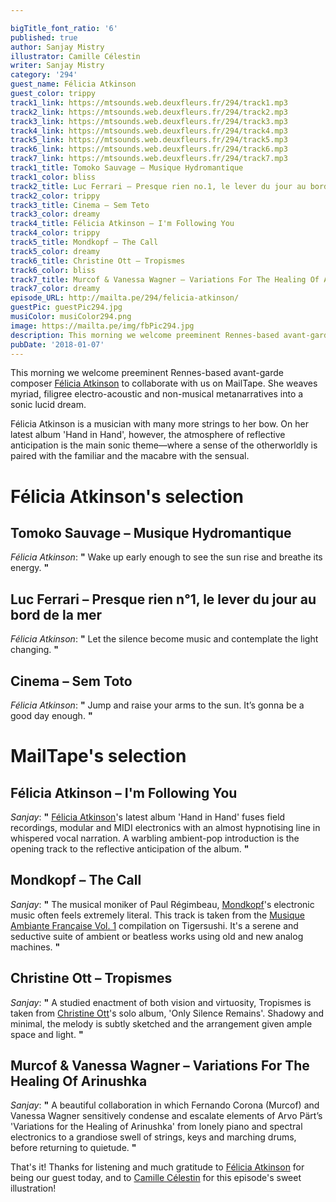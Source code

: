 ```yaml
---

bigTitle_font_ratio: '6'
published: true
author: Sanjay Mistry
illustrator: Camille Célestin
writer: Sanjay Mistry
category: '294'
guest_name: Félicia Atkinson
guest_color: trippy
track1_link: https://mtsounds.web.deuxfleurs.fr/294/track1.mp3
track2_link: https://mtsounds.web.deuxfleurs.fr/294/track2.mp3
track3_link: https://mtsounds.web.deuxfleurs.fr/294/track3.mp3
track4_link: https://mtsounds.web.deuxfleurs.fr/294/track4.mp3
track5_link: https://mtsounds.web.deuxfleurs.fr/294/track5.mp3
track6_link: https://mtsounds.web.deuxfleurs.fr/294/track6.mp3
track7_link: https://mtsounds.web.deuxfleurs.fr/294/track7.mp3
track1_title: Tomoko Sauvage – Musique Hydromantique
track1_color: bliss
track2_title: Luc Ferrari – Presque rien no.1, le lever du jour au bord de la mer
track2_color: trippy
track3_title: Cinema – Sem Teto
track3_color: dreamy
track4_title: Félicia Atkinson – I'm Following You
track4_color: trippy
track5_title: Mondkopf – The Call
track5_color: dreamy
track6_title: Christine Ott – Tropismes
track6_color: bliss
track7_title: Murcof & Vanessa Wagner – Variations For The Healing Of Arinushka
track7_color: dreamy
episode_URL: http://mailta.pe/294/felicia-atkinson/
guestPic: guestPic294.jpg
musiColor: musiColor294.png
image: https://mailta.pe/img/fbPic294.jpg
description: This morning we welcome preeminent Rennes-based avant-garde composer Félicia Atkinson to collaborate with us on MailTape. She weaves myriad, filigree electro-acoustic and non-musical metanarratives into a sonic lucid dream.
pubDate: '2018-01-07'
---
```

This morning we welcome preeminent Rennes-based avant-garde composer [Félicia Atkinson](http://feliciaatkinson.com/) to collaborate with us on MailTape. She weaves myriad, filigree electro-acoustic and non-musical metanarratives into a sonic lucid dream.
<p>Félicia Atkinson is a musician with many more strings to her bow. On her latest album 'Hand in Hand', however, the atmosphere of reflective anticipation is the main sonic theme—where a sense of the otherworldly is paired with the familiar and the macabre with the sensual.


# Félicia Atkinson's selection


## Tomoko Sauvage – Musique Hydromantique
_Félicia Atkinson_: **"** Wake up early enough to see the sun rise and breathe its energy. **"** 

## Luc Ferrari – Presque rien n°1, le lever du jour au bord de la mer
_Félicia Atkinson_: **"** Let the silence become music and contemplate the light changing. **"** 

## Cinema – Sem Toto
_Félicia Atkinson_: **"** Jump and raise your arms to the sun. It’s gonna be a good day enough. **"** 


# MailTape's selection

## Félicia Atkinson – I'm Following You
_Sanjay_: **"** [Félicia Atkinson](http://feliciaatkinson.com/)'s latest album 'Hand in Hand' fuses field recordings, modular and MIDI electronics with an almost hypnotising line in whispered vocal narration. A warbling ambient-pop introduction is the opening track to the reflective anticipation of the album. **"** 

## Mondkopf – The Call
_Sanjay_: **"** The musical moniker of Paul Régimbeau, [Mondkopf](http://mondkopf.tumblr.com/)'s electronic music often feels extremely literal. This track is taken from the [Musique Ambiante Française Vol. 1](https://tigersushirecords.bandcamp.com/album/musique-ambiante-fran-aise-vol-1) compilation on Tigersushi. It's a serene and seductive suite of ambient or beatless works using old and new analog machines. **"** 

## Christine Ott – Tropismes
_Sanjay_: **"** A studied enactment of both vision and virtuosity, Tropismes is taken from [Christine Ott](http://www.christineott.fr/)'s solo album, 'Only Silence Remains'. Shadowy and minimal, the melody is subtly sketched and the arrangement given ample space and light. **"** 

## Murcof & Vanessa Wagner – Variations For The Healing Of Arinushka
_Sanjay_: **"** A beautiful collaboration in which Fernando Corona (Murcof) and Vanessa Wagner sensitively condense and escalate elements of Arvo Pärt’s 'Variations for the Healing of Arinushka' from lonely piano and spectral electronics to a grandiose swell of strings, keys and marching drums, before returning to quietude. **"** 

That's it! Thanks for listening and much gratitude to [Félicia Atkinson](http://feliciaatkinson.com/) for being our guest today, and to [Camille Célestin](http://bravocamo.studio/) for this episode's sweet illustration!
